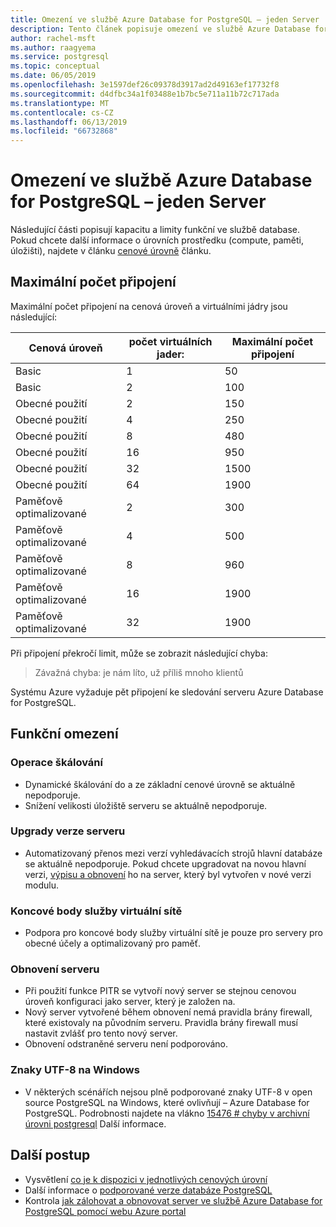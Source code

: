 ```yaml
---
title: Omezení ve službě Azure Database for PostgreSQL – jeden Server
description: Tento článek popisuje omezení ve službě Azure Database for PostgreSQL – jeden Server, jako je třeba počet připojení a možnosti úložiště modul.
author: rachel-msft
ms.author: raagyema
ms.service: postgresql
ms.topic: conceptual
ms.date: 06/05/2019
ms.openlocfilehash: 3e1597def26c09378d3917ad2d49163ef17732f8
ms.sourcegitcommit: d4dfbc34a1f03488e1b7bc5e711a11b72c717ada
ms.translationtype: MT
ms.contentlocale: cs-CZ
ms.lasthandoff: 06/13/2019
ms.locfileid: "66732868"
---
```

# <a name="limitations-in-azure-database-for-postgresql---single-server"></a>Omezení ve službě Azure Database for PostgreSQL – jeden Server
Následující části popisují kapacitu a limity funkční ve službě database. Pokud chcete další informace o úrovních prostředku (compute, paměti, úložišti), najdete v článku [cenové úrovně](concepts-pricing-tiers.md) článku.


## <a name="maximum-connections"></a>Maximální počet připojení
Maximální počet připojení na cenová úroveň a virtuálními jádry jsou následující: 

|**Cenová úroveň**| **počet virtuálních jader:**| **Maximální počet připojení** |
|---|---|---|
|Basic| 1| 50 |
|Basic| 2| 100 |
|Obecné použití| 2| 150|
|Obecné použití| 4| 250|
|Obecné použití| 8| 480|
|Obecné použití| 16| 950|
|Obecné použití| 32| 1500|
|Obecné použití| 64| 1900|
|Paměťově optimalizované| 2| 300|
|Paměťově optimalizované| 4| 500|
|Paměťově optimalizované| 8| 960|
|Paměťově optimalizované| 16| 1900|
|Paměťově optimalizované| 32| 1900|

Při připojení překročí limit, může se zobrazit následující chyba:
> Závažná chyba: je nám líto, už příliš mnoho klientů

Systému Azure vyžaduje pět připojení ke sledování serveru Azure Database for PostgreSQL. 

## <a name="functional-limitations"></a>Funkční omezení
### <a name="scale-operations"></a>Operace škálování
- Dynamické škálování do a ze základní cenové úrovně se aktuálně nepodporuje.
- Snížení velikosti úložiště serveru se aktuálně nepodporuje.

### <a name="server-version-upgrades"></a>Upgrady verze serveru
- Automatizovaný přenos mezi verzí vyhledávacích strojů hlavní databáze se aktuálně nepodporuje. Pokud chcete upgradovat na novou hlavní verzi, [výpisu a obnovení](./howto-migrate-using-dump-and-restore.md) ho na server, který byl vytvořen v nové verzi modulu.

### <a name="vnet-service-endpoints"></a>Koncové body služby virtuální sítě
- Podpora pro koncové body služby virtuální sítě je pouze pro servery pro obecné účely a optimalizovaný pro paměť.

### <a name="restoring-a-server"></a>Obnovení serveru
- Při použití funkce PITR se vytvoří nový server se stejnou cenovou úroveň konfiguraci jako server, který je založen na.
- Nový server vytvořené během obnovení nemá pravidla brány firewall, které existovaly na původním serveru. Pravidla brány firewall musí nastavit zvlášť pro tento nový server.
- Obnovení odstraněné serveru není podporováno.

### <a name="utf-8-characters-on-windows"></a>Znaky UTF-8 na Windows
- V některých scénářích nejsou plně podporované znaky UTF-8 v open source PostgreSQL na Windows, které ovlivňují – Azure Database for PostgreSQL. Podrobnosti najdete na vlákno [15476 # chyby v archivní úrovni postgresql](https://www.postgresql-archive.org/BUG-15476-Problem-on-show-trgm-with-4-byte-UTF-8-characters-td6056677.html) Další informace.

## <a name="next-steps"></a>Další postup
- Vysvětlení [co je k dispozici v jednotlivých cenových úrovní](concepts-pricing-tiers.md)
- Další informace o [podporované verze databáze PostgreSQL](concepts-supported-versions.md)
- Kontrola [jak zálohovat a obnovovat server ve službě Azure Database for PostgreSQL pomocí webu Azure portal](howto-restore-server-portal.md)
